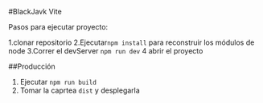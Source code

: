 

#BlackJavk Vite

Pasos para ejecutar proyecto: 

1.clonar repositorio 
2.Ejecutar```npm install``` para reconstruir los módulos de node
3.Correr el devServer ```npm run dev```
4 abrir el proyecto

##Producción 
1. Ejecutar ```npm run build```
2. Tomar la caprtea ```dist``` y desplegarla
